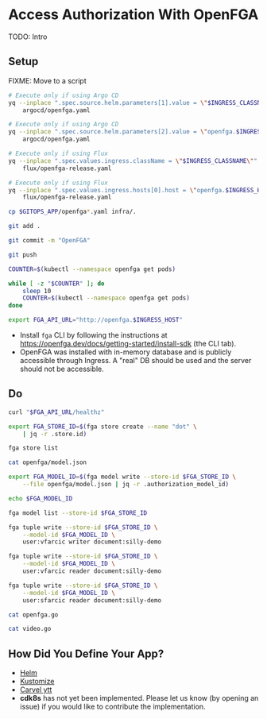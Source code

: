# Access Authorization With OpenFGA

TODO: Intro

## Setup

FIXME: Move to a script

```bash
# Execute only if using Argo CD
yq --inplace ".spec.source.helm.parameters[1].value = \"$INGRESS_CLASSNAME\"" \
    argocd/openfga.yaml

# Execute only if using Argo CD
yq --inplace ".spec.source.helm.parameters[2].value = \"openfga.$INGRESS_HOST\"" \
    argocd/openfga.yaml

# Execute only if using Flux
yq --inplace ".spec.values.ingress.className = \"$INGRESS_CLASSNAME\"" \
    flux/openfga-release.yaml

# Execute only if using Flux
yq --inplace ".spec.values.ingress.hosts[0].host = \"openfga.$INGRESS_HOST\"" \
    flux/openfga-release.yaml

cp $GITOPS_APP/openfga*.yaml infra/.

git add .

git commit -m "OpenFGA"

git push

COUNTER=$(kubectl --namespace openfga get pods)

while [ -z "$COUNTER" ]; do
    sleep 10
    COUNTER=$(kubectl --namespace openfga get pods)
done

export FGA_API_URL="http://openfga.$INGRESS_HOST"
```

* Install `fga` CLI by following the instructions at https://openfga.dev/docs/getting-started/install-sdk (the CLI tab).
* OpenFGA was installed with in-memory database and is publicly accessible through Ingress. A "real" DB should be used and the server should not be accessible.

## Do

```bash
curl "$FGA_API_URL/healthz"

export FGA_STORE_ID=$(fga store create --name "dot" \
    | jq -r .store.id)

fga store list

cat openfga/model.json

export FGA_MODEL_ID=$(fga model write --store-id $FGA_STORE_ID \
    --file openfga/model.json | jq -r .authorization_model_id)

echo $FGA_MODEL_ID

fga model list --store-id $FGA_STORE_ID

fga tuple write --store-id $FGA_STORE_ID \
    --model-id $FGA_MODEL_ID \
    user:vfarcic writer document:silly-demo

fga tuple write --store-id $FGA_STORE_ID \
    --model-id $FGA_MODEL_ID \
    user:vfarcic reader document:silly-demo

fga tuple write --store-id $FGA_STORE_ID \
    --model-id $FGA_MODEL_ID \
    user:sfarcic reader document:silly-demo

cat openfga.go

cat video.go
```

## How Did You Define Your App?

* [Helm](openfga-helm.md)
* [Kustomize](openfga-kustomize.md)
* [Carvel ytt](openfga-carvel.md)
* **cdk8s** has not yet been implemented. Please let us know (by opening an issue) if you would like to contribute the implementation.
